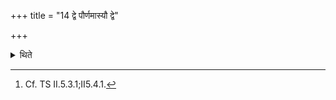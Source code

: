 +++
title = "14 द्वे पौर्णमास्यौ द्वे"

+++

<details><summary>थिते</summary>

14. “One who desires “may I prosper”, should perform two full-moon sacrifices and two New-moon sacrifices”. Having said this a Brāhmaṇa-text says, “One should perform only
one".[^1]  

[^1]: Cf. TS II.5.3.1;II5.4.1.
</details>
